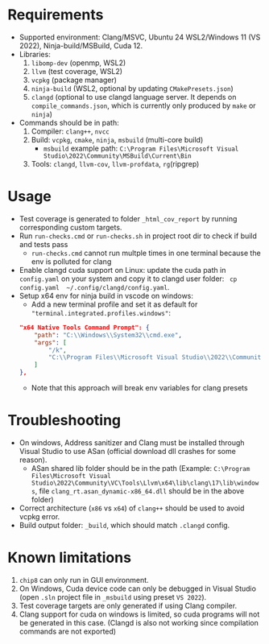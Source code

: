 # Requirements
- Supported environment: Clang/MSVC, Ubuntu 24 WSL2/Windows 11 (VS 2022), Ninja-build/MSBuild, Cuda 12.
- Libraries: 
    1. `libomp-dev` (openmp, WSL2) 
    1. `llvm` (test coverage, WSL2)
    1. `vcpkg` (package manager)
    1. `ninja-build` (WSL2, optional by updating `CMakePresets.json`)
    1. `clangd` (optional to use clangd language server. It depends on `compile_commands.json`, which is currently only produced by `make` or `ninja`)
- Commands should be in path: 
    1. Compiler: `clang++`, `nvcc`
    1. Build: `vcpkg`, `cmake`, `ninja`, `msbuild` (multi-core build)
        - `msbuild` example path: `C:\Program Files\Microsoft Visual Studio\2022\Community\MSBuild\Current\Bin`
    1. Tools: `clangd`, `llvm-cov`, `llvm-profdata`, `rg`(ripgrep)

# Usage
- Test coverage is generated to folder `_html_cov_report` by running corresponding custom targets.
- Run `run-checks.cmd` or `run-checks.sh` in project root dir to check if build and tests pass
    - `run-checks.cmd` cannot run multple times in one terminal because the env is polluted for clang
- Enable clangd cuda support on Linux: update the cuda path in `config.yaml` on your system and copy it to clangd user folder: ` cp config.yaml  ~/.config/clangd/config.yaml`. 
- Setup x64 env for ninja build in vscode on windows:
    - Add a new terminal profile and set it as default for `"terminal.integrated.profiles.windows"`:
    ```json
    "x64 Native Tools Command Prompt": {
        "path": "C:\\Windows\\System32\\cmd.exe",
        "args": [
            "/k",
            "C:\\Program Files\\Microsoft Visual Studio\\2022\\Community\\VC\\Auxiliary\\Build\\vcvars64.bat"
        ]
    },
    ```
    - Note that this approach will break env variables for clang presets

# Troubleshooting
- On windows, Address sanitizer and Clang must be installed through Visual Studio to use ASan (official download dll crashes for some reason). 
    - ASan shared lib folder should be in the path (Example: `C:\Program Files\Microsoft Visual Studio\2022\Community\VC\Tools\Llvm\x64\lib\clang\17\lib\windows`, file `clang_rt.asan_dynamic-x86_64.dll` should be in the above folder)
- Correct architecture (`x86` vs `x64`)  of `clang++` should be used to avoid vcpkg error. 
- Build output folder: `_build`, which should match `.clangd` config. 

# Known limitations
1. `chip8` can only run in GUI environment.
1. On Windows, Cuda device code can only be debugged in Visual Studio (open `.sln` project file in `_msbuild` using preset `VS 2022`).
1. Test coverage targets are only generated if using Clang compiler.
1. Clang support for cuda on windows is limited, so cuda programs will not be generated in this case. (Clangd is also not working since compilation commands are not exported)